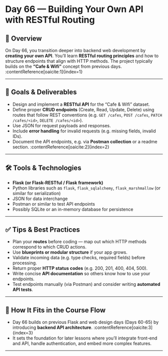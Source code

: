 # Day 66 — Building Your Own API with RESTful Routing

## 📝 Overview  
On Day 66, you transition deeper into backend web development by **creating your own API**. You’ll learn **RESTful routing principles** and how to structure endpoints that align with HTTP methods. The project typically builds on the **“Cafe & Wifi”** concept from previous days. :contentReference[oaicite:1]{index=1}

---

## 🎯 Goals & Deliverables  
- Design and implement a **RESTful API** for the “Cafe & Wifi” dataset.  
- Define proper **CRUD endpoints** (Create, Read, Update, Delete) using routes that follow REST conventions (e.g. `GET /cafes`, `POST /cafes`, `PATCH /cafes/<id>`, `DELETE /cafes/<id>`).  
- Use JSON for request payloads and responses.  
- Include **error handling** for invalid requests (e.g. missing fields, invalid IDs).  
- Document the API endpoints, e.g. via **Postman collection** or a readme section. :contentReference[oaicite:2]{index=2}  

---

## 🛠 Tools & Technologies  
- **Flask (or Flask-RESTful / Flask framework)**  
- Python libraries such as `flask`, `flask_sqlalchemy`, `flask_marshmallow` (or similar for serialization)  
- JSON for data interchange  
- Postman or similar to test API endpoints  
- Possibly SQLite or an in-memory database for persistence  

---

## ✅ Tips & Best Practices  
- Plan your **routes** before coding — map out which HTTP methods correspond to which CRUD actions.  
- Use **blueprints or modular structure** if your app grows.  
- Validate incoming data (e.g. type checks, required fields) before processing.  
- Return proper **HTTP status codes** (e.g. 200, 201, 400, 404, 500).  
- Write concise **API documentation** so others know how to use your endpoints.  
- Test endpoints manually (via Postman) and consider writing **automated API tests**.

---

## 🧩 How It Fits in the Course Flow  
- Day 66 builds on previous Flask and web design days (Days 60-65) by introducing **backend API architecture**. :contentReference[oaicite:3]{index=3}  
- It sets the foundation for later lessons where you’ll integrate front-end and API, handle authentication, and embed more complex features.  

---

